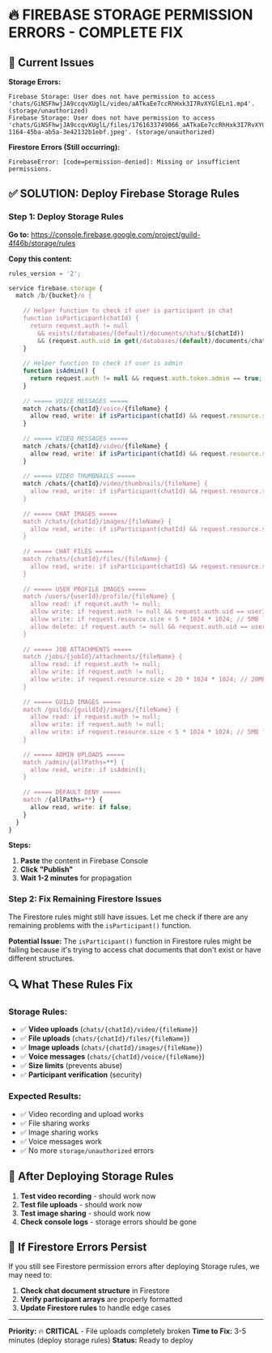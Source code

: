 # 🔥 FIREBASE STORAGE PERMISSION ERRORS - COMPLETE FIX

## 🐛 **Current Issues**

**Storage Errors:**
```
Firebase Storage: User does not have permission to access 'chats/GiNSFhwjJA9ccqvXUglL/video/aATkaEe7ccRhHxk3I7RvXYGlELn1.mp4'. (storage/unauthorized)
Firebase Storage: User does not have permission to access 'chats/GiNSFhwjJA9ccqvXUglL/files/1761633749066_aATkaEe7ccRhHxk3I7RvXYGlELn1_ea5bcc1c-1164-45ba-ab5a-3e42132b1ebf.jpeg'. (storage/unauthorized)
```

**Firestore Errors (Still occurring):**
```
FirebaseError: [code=permission-denied]: Missing or insufficient permissions.
```

## ✅ **SOLUTION: Deploy Firebase Storage Rules**

### **Step 1: Deploy Storage Rules**

**Go to:** https://console.firebase.google.com/project/guild-4f46b/storage/rules

**Copy this content:**

```javascript
rules_version = '2';

service firebase.storage {
  match /b/{bucket}/o {
    
    // Helper function to check if user is participant in chat
    function isParticipant(chatId) {
      return request.auth != null
        && exists(/databases/(default)/documents/chats/$(chatId))
        && (request.auth.uid in get(/databases/(default)/documents/chats/$(chatId)).data.participants);
    }
    
    // Helper function to check if user is admin
    function isAdmin() {
      return request.auth != null && request.auth.token.admin == true;
    }
    
    // ===== VOICE MESSAGES =====
    match /chats/{chatId}/voice/{fileName} {
      allow read, write: if isParticipant(chatId) && request.resource.size < 10 * 1024 * 1024;
    }
    
    // ===== VIDEO MESSAGES =====
    match /chats/{chatId}/video/{fileName} {
      allow read, write: if isParticipant(chatId) && request.resource.size < 50 * 1024 * 1024;
    }
    
    // ===== VIDEO THUMBNAILS =====
    match /chats/{chatId}/video/thumbnails/{fileName} {
      allow read, write: if isParticipant(chatId) && request.resource.size < 2 * 1024 * 1024;
    }
    
    // ===== CHAT IMAGES =====
    match /chats/{chatId}/images/{fileName} {
      allow read, write: if isParticipant(chatId) && request.resource.size < 5 * 1024 * 1024;
    }
    
    // ===== CHAT FILES =====
    match /chats/{chatId}/files/{fileName} {
      allow read, write: if isParticipant(chatId) && request.resource.size < 25 * 1024 * 1024;
    }
    
    // ===== USER PROFILE IMAGES =====
    match /users/{userId}/profile/{fileName} {
      allow read: if request.auth != null;
      allow write: if request.auth != null && request.auth.uid == userId;
      allow write: if request.resource.size < 5 * 1024 * 1024; // 5MB limit
      allow delete: if request.auth != null && request.auth.uid == userId;
    }
    
    // ===== JOB ATTACHMENTS =====
    match /jobs/{jobId}/attachments/{fileName} {
      allow read: if request.auth != null;
      allow write: if request.auth != null;
      allow write: if request.resource.size < 20 * 1024 * 1024; // 20MB limit
    }
    
    // ===== GUILD IMAGES =====
    match /guilds/{guildId}/images/{fileName} {
      allow read: if request.auth != null;
      allow write: if request.auth != null;
      allow write: if request.resource.size < 5 * 1024 * 1024; // 5MB limit
    }
    
    // ===== ADMIN UPLOADS =====
    match /admin/{allPaths=**} {
      allow read, write: if isAdmin();
    }
    
    // ===== DEFAULT DENY =====
    match /{allPaths=**} {
      allow read, write: if false;
    }
  }
}
```

**Steps:**
1. **Paste** the content in Firebase Console
2. **Click "Publish"**
3. **Wait 1-2 minutes** for propagation

### **Step 2: Fix Remaining Firestore Issues**

The Firestore rules might still have issues. Let me check if there are any remaining problems with the `isParticipant()` function.

**Potential Issue:** The `isParticipant()` function in Firestore rules might be failing because it's trying to access chat documents that don't exist or have different structures.

## 🔍 **What These Rules Fix**

### **Storage Rules:**
- ✅ **Video uploads** (`chats/{chatId}/video/{fileName}`)
- ✅ **File uploads** (`chats/{chatId}/files/{fileName}`)
- ✅ **Image uploads** (`chats/{chatId}/images/{fileName}`)
- ✅ **Voice messages** (`chats/{chatId}/voice/{fileName}`)
- ✅ **Size limits** (prevents abuse)
- ✅ **Participant verification** (security)

### **Expected Results:**
- ✅ Video recording and upload works
- ✅ File sharing works
- ✅ Image sharing works
- ✅ Voice messages work
- ✅ No more `storage/unauthorized` errors

## 🚀 **After Deploying Storage Rules**

1. **Test video recording** - should work now
2. **Test file uploads** - should work now
3. **Test image sharing** - should work now
4. **Check console logs** - storage errors should be gone

## 🔄 **If Firestore Errors Persist**

If you still see Firestore permission errors after deploying Storage rules, we may need to:

1. **Check chat document structure** in Firestore
2. **Verify participant arrays** are properly formatted
3. **Update Firestore rules** to handle edge cases

---

**Priority:** 🔥 **CRITICAL** - File uploads completely broken
**Time to Fix:** 3-5 minutes (deploy storage rules)
**Status:** Ready to deploy
